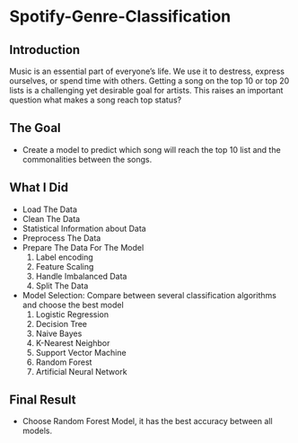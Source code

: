 # Spotify-Genre-Classification

## Introduction
Music is an essential part of everyone’s life. We use it to destress, express ourselves, or spend time with others. Getting a song on the top 10 or top 20 lists is a challenging yet desirable goal for artists.
This raises an important question what makes a song reach top status?

## The Goal
- Create a model to predict which song will reach the top 10 list and the commonalities between the songs.

## What I Did
- Load The Data
- Clean The Data
- Statistical Information about Data 
- Preprocess The Data
- Prepare The Data For The Model
     1. Label encoding
     2. Feature Scaling
     3. Handle Imbalanced Data
     4. Split The Data
- Model Selection: Compare between several classification algorithms and choose the best model
     1. Logistic Regression
     2. Decision Tree
     3. Naive Bayes
     4. K-Nearest Neighbor
     5. Support Vector Machine
     6. Random Forest
     7. Artificial Neural Network 

## Final Result
- Choose Random Forest Model, it has the best accuracy between all models.
